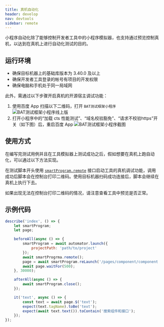 ```yaml
---
title: 真机自动化
header: develop
nav: devtools
sidebar: remote
---
```



小程序自动化除了能够控制开发者工具中的小程序模拟器，也支持通过预览控制真机，以达到在真机上进行自动化测试的目的。

## 运行环境

- 确保目标机器上的基础库版本为 3.40.0 及以上
- 确保开发者工具登录的帐号有项目的开发权限
- 确保电脑和手机处于同一局域网

此外，需通过以下步骤开启真机的开源宿主调试功能：

1. 使用百度 App 扫描以下二维码，打开 `BAT测试框架小程序`
![BAT测试框架小程序线上版](https://b.bdstatic.com/searchbox/icms/searchbox/img/bat-qrcode.png)
2. 打开小程序中的“加载 cts 性能测试”、“域名校验豁免”、“请求不校验https”开关（如下图）后，重启百度 App
![BAT测试框架小程序截图](https://b.bdstatic.com/searchbox/icms/searchbox/img/bat-shot.png)

## 使用方式

在编写完测试用例并且在工具模拟器上测试成功之后，假如想要在真机上跑自动化，可以通过以下方法实现。

在测试脚本开头使用 [`smartProgram.remote`](../smartprogram/remote/) 接口启动工具的真机调试功能，调用成功后脚本会在控制台打印二维码。使用目标机器扫码成功连接后，脚本会继续在真机上执行下去。

如果出现无法在控制台打印二维码的情况，请注意查看工具中预览是否正常。

## 示例代码

``` javascript
describe('index', () => {
    let smartProgram;
    let page;

    beforeAll(async () => {
        smartProgram = await automator.launch({
            projectPath: 'path/to/project'
        });
        await smartProgrma.remote();
        page = await smartProgram.reLaunch('/pages/component/component');
        await page.waitFor(500);
    }, 30000);

    afterAll(async () => {
        await smartProgram.close();
    });

    it('text', async () => {
        const text = await page.$('text');
        expect(text.tagName).toBe('text');
        expect(await text.text()).toContain('搜索组件和接口');
    });
});
```